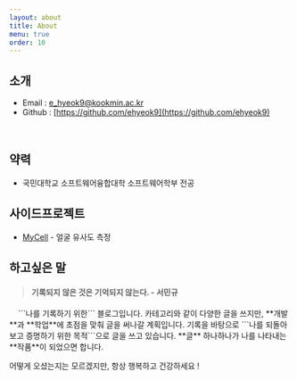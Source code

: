 ```yaml
---
layout: about
title: About
menu: true
order: 10
---
```


## 소개

- Email : [e_hyeok9@kookmin.ac.kr](e_hyeok9@kookmin.ac.kr)
- Github : [https://github.com/ehyeok9](https://github.com/ehyeok9)

&nbsp;&nbsp;&nbsp;&nbsp;

## 약력

- 국민대학교 소프트웨어융합대학 소프트웨어학부 전공

## 사이드프로젝트

- [MyCell](https://github.com/ehyeok9/MyCell) - 얼굴 유사도 측정

## 하고싶은 말
<blockquote><h4>기록되지 않은 것은 기억되지 않는다. - 서민규</h4></blockquote>
&nbsp;&nbsp;&nbsp;&nbsp;```나를 기록하기 위한``` 블로그입니다. 카테고리와 같이 다양한 글을 쓰지만, **개발**과 **학업**에 초점을 맞춰 글을 써나갈 계획입니다. 기록을 바탕으로 ```나를 되돌아보고 증명하기 위한 목적```으로 글을 쓰고 있습니다. **글** 하나하나가 나를 나타내는 **작품**이 되었으면 합니다.

어떻게 오셨는지는 모르겠지만, 항상 행복하고 건강하세요 !

